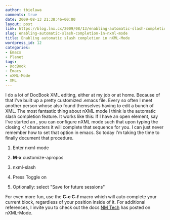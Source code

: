 ```yaml
---
author: tbielawa
comments: true
date: 2009-08-13 21:38:46+00:00
layout: post
link: https://blog.lnx.cx/2009/08/13/enabling-automatic-slash-completion-in-nxml-mode/
slug: enabling-automatic-slash-completion-in-nxml-mode
title: Enabling automatic slash completion in nXML-Mode
wordpress_id: 12
categories:
- Emacs
- Planet
tags:
- DocBook
- Emacs
- nXML-Mode
- XML
---
```


I do a lot of DocBook XML editing, either at my job or at home. Because of that I've built up a pretty customized .emacs file. Every so often I meet another person whose also found themselves having to edit a bunch of XML. The most fantastic thing about nXML mode I think is the automatic slash completion feature. It works like this: If I have an open element, say I've started an <xref>, you can configure nXML mode such that upon typing the closing </ characters it will complete that sequence for you. I can just never remember how to set that option in emacs. So today I'm taking the time to finally document that procedure.



	
  1. Enter nxml-mode

	
  2. **M-x** customize-apropos

	
  3. nxml-slash

	
  4. Press Toggle on

	
  5. Optionally: select "Save for future sessions"


For even more fun, use the **C-c C-f** macro which will auto complete your current block, regardless of your position inside of it. For additional references, I invite you to check out the docs [NM Tech](http://infohost.nmt.edu/tcc/help/pubs/nxml/markup-commands.html) has posted on nXML-Mode.
